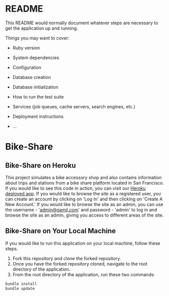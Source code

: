 # README

This README would normally document whatever steps are necessary to get the
application up and running.

Things you may want to cover:

* Ruby version

* System dependencies

* Configuration

* Database creation

* Database initialization

* How to run the test suite

* Services (job queues, cache servers, search engines, etc.)

* Deployment instructions

* ...

# Bike-Share

## Bike-Share on Heroku

This project simulates a bike accessory shop and also contains information about trips and stations from a bike share platform located in San Francisco. If you would like to see this code in action, you can visit our [Heroku deployed app](https://thawing-peak-97979.herokuapp.com/). If you would like to browse the site as a registered user, you can create an account by clicking on 'Log In' and then clicking on 'Create A New Account.' If you would like to browse the site as an admin, you can use the username - 'admin@gamil.com' and password - 'admin' to log in and browse the site as an admin, giving you access to different areas of the site. 

## Bike-Share on Your Local Machine

If you would like to run this application on your local machine, follow these steps. 


1. Fork this repository and clone the forked repository.
2. Once you have the forked repository cloned, navigate to the root directory of the application.
3. From the root directory of the application, run these two commands:
  ```ruby
  bundle install
  bundle update
  ```

